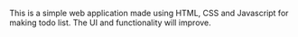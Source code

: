 This is a simple web application made using HTML, CSS and Javascript for making todo list. The UI and functionality will improve.
